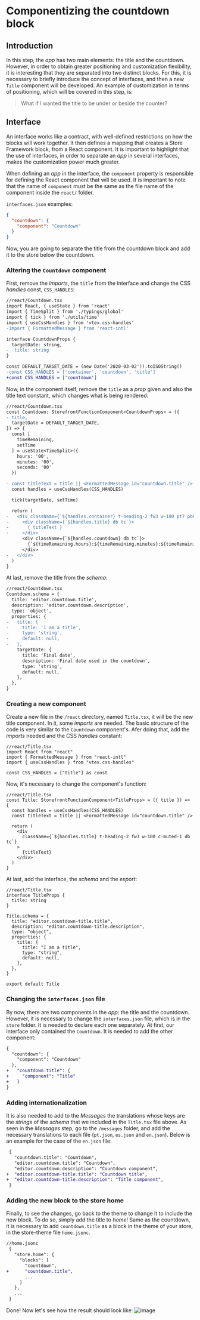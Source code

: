 # Componentizing the countdown block

## Introduction

In this step, the _app_ has two main elements: the title and the countdown. However, in order to obtain greater positioning and customization flexibility, it is interesting that they are separated into two distinct blocks. For this, it is necessary to briefly introduce the concept of interfaces, and then a new `Title` component will be developed. An example of customization in terms of positioning, which will be covered in this step, is:

> What if I wanted the title to be under or beside the counter?

## Interface

An interface works like a contract, with well-defined restrictions on how the blocks will work together. It then defines a mapping that creates a Store Framework block, from a React component. It is important to highlight that the use of interfaces, in order to separate an _app_ in several interfaces, makes the customization power much greater.

When defining an _app_ in the interface, the `component` property is responsible for defining the React component that will be used. It is important to note that the name of `component` must be the same as the file name of the component inside the `react/` folder.

`interfaces.json` examples:

```json
{
  "countdown": {
    "component": "Countdown"
  }
}
```

Now, you are going to separate the title from the countdown block and add it to the store below the countdown.

### Altering the `Countdown` component

First, remove the _imports_, the `title` from the interface and change the CSS _handles_ const, `CSS_HANDLES`:
```diff
//react/Countdown.tsx
import React, { useState } from 'react'
import { TimeSplit } from './typings/global'
import { tick } from './utils/time'
import { useCssHandles } from 'vtex.css-handles'
-import { FormattedMessage } from 'react-intl'

interface CountdownProps {
  targetDate: string,
-  title: string
}

const DEFAULT_TARGET_DATE = (new Date('2020-03-02')).toISOString()
-const CSS_HANDLES = ['container', 'countdown', 'title']
+const CSS_HANDLES = ['countdown']
```

Now, in the component itself, remove the `title` as a _prop_ given and also the title text constant, which changes what is being rendered:

```diff
//react/Countdown.tsx
const Countdown: StorefrontFunctionComponent<CountdownProps> = ({
- title,
  targetDate = DEFAULT_TARGET_DATE,
}) => {
  const [
    timeRemaining,
    setTime
  ] = useState<TimeSplit>({
    hours: '00',
    minutes: '00',
    seconds: '00'
  })

- const titleText = title || <FormattedMessage id="countdown.title" />
  const handles = useCssHandles(CSS_HANDLES)

  tick(targetDate, setTime)

  return (
-   <div className={`${handles.container} t-heading-2 fw3 w-100 pt7 pb6 c-muted-1 db tc`}>
-     <div className={`${handles.title} db tc`}>
-       { titleText }
-     </div>
      <div className={`${handles.countdown} db tc`}>
        {`${timeRemaining.hours}:${timeRemaining.minutes}:${timeRemaining.seconds}`}
      </div>
-   </div>
  )
}
```

At last, remove the title from the _schema_:

```diff
//react/Countdown.tsx
Countdown.schema = {
  title: 'editor.countdown.title',
  description: 'editor.countdown.description',
  type: 'object',
  properties: {
-   title: {
-     title: 'I am a title',
-     type: 'string',
-     default: null,
-   },
    targetDate: {
      title: 'Final date',
      description: 'Final date used in the countdown',
      type: 'string',
      default: null,
    },
  },
}
```

### Creating a new component

Create a new file in the `/react` directory, named `Title.tsx`, it will be the new title component. In it, some _imports_ are needed. The basic structure of the code is very similar to the `Countdown` component's. Afer doing that, add the _imports_ needed and the CSS _handles_ constant:

```tsx
//react/Title.tsx
import React from "react"
import { FormattedMessage } from "react-intl"
import { useCssHandles } from "vtex.css-handles"

const CSS_HANDLES = ["title"] as const
```

Now, it's necessary to change the component's function:

```tsx
//react/Title.tsx
const Title: StorefrontFunctionComponent<TitleProps> = ({ title }) => {
  const handles = useCssHandles(CSS_HANDLES)
  const titleText = title || <FormattedMessage id="countdown.title" />

  return (
    <div
      className={`${handles.title} t-heading-2 fw3 w-100 c-muted-1 db tc`}
    >
      {titleText}
    </div>
  )
}
```

At last, add the interface, the _schema_ and the _export_:

```tsx
//react/Title.tsx
interface TitleProps {
  title: string
}

Title.schema = {
  title: "editor.countdown-title.title",
  description: "editor.countdown-title.description",
  type: "object",
  properties: {
    title: {
      title: "I am a title",
      type: "string",
      default: null,
    },
  },
}

export default Title
```

### Changing the `interfaces.json` file

By now, there are two components in the _app_: the title and the countdown. However, it is necessary to change the `interfaces.json` file, which is in the `store` folder. It is needed to declare each one separately. At first, our interface only contained the `Countdown`. It is needed to add the other component:

```diff
{
  "countdown": {
    "component": "Countdown"
  },
+   "countdown.title": {
+     "component": "Title"
+   }
}
```

### Adding internationalization

It is also needed to add to the _Messages_ the translations whose keys are the _strings_ of the _schema_ that we included in the `Title.tsx` file above. As seen in the _Messages_ step, go to the `/messages` folder, and add the necessary translations to each file (`pt.json`, `es.json` and `en.json`). Below is an example for the case of the `en.json` file:

```diff
 {
   "countdown.title": "Countdown",
   "editor.countdown.title": "Countdown",
   "editor.countdown.description": "Countdown component",
+  "editor.countdown-title.title": "Countdown title",
+  "editor.countdown-title.description": "Title component",
 }
```

### Adding the new block to the store home

Finally, to see the changes, go back to the theme to change it to include the new block. To do so, simply add the title to _home_! Same as the countdown, it is necessary to add `countdown.title` as a block in the theme of your store, in the store-theme file `home.jsonc`.

```diff
//home.jsonc
 {
   "store.home": {
     "blocks": [
       "countdown",
+      "countdown.title",
       ...
     ]
   },
   ...
 }
```

Done! Now let's see how the result should look like:
![image](https://user-images.githubusercontent.com/19495917/80533839-a2dfa980-8974-11ea-80bb-2628bc10d8cc.png)
